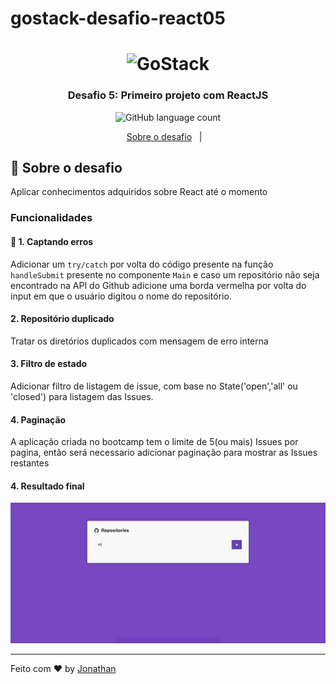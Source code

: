 # gostack-desafio-react05

<h1 align="center">
    <img alt="GoStack" src="https://rocketseat-cdn.s3-sa-east-1.amazonaws.com/bootcamp-header.png" width="200px" />
</h1>

<h3 align="center">
  Desafio 5: Primeiro projeto com ReactJS
</h3>

<p align="center">
  <img alt="GitHub language count" src="https://img.shields.io/github/languages/count/rocketseat/bootcamp-gostack-desafio-05?color=%2304D361">
</p>

<p align="center">
  <a href="#rocket-1.-captando-erros">Sobre o desafio</a>&nbsp;&nbsp;&nbsp;|&nbsp;&nbsp;&nbsp;
</p>

## :rocket: Sobre o desafio

Aplicar conhecimentos adquiridos sobre React até o momento

### Funcionalidades

#### :rocket: 1. Captando erros

Adicionar um `try/catch` por volta do código presente na função `handleSubmit` presente no componente `Main` e caso um repositório não seja encontrado na API do Github adicione uma borda vermelha por volta do input em que o usuário digitou o nome do repositório.

#### 2. Repositório duplicado

Tratar os diretórios duplicados com mensagem de erro interna

#### 3. Filtro de estado

Adicionar filtro de listagem de issue, com base no State('open','all' ou 'closed') para listagem das Issues.

#### 4. Paginação

A aplicação criada no bootcamp tem o limite de 5(ou mais) Issues por pagina, então será necessario adicionar paginação para mostrar as Issues restantes

#### 4. Resultado final

![Alt Text](src/assets/repository.gif)

---

Feito com ♥ by <a href="www.google.com">Jonathan</a>

